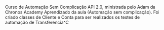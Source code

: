 Curso de Automação Sem Complicação API 2.0, ministrada pelo Adam da Chronos Academy
Aprendizado da aula (Automação sem complicação). Foi criado classes de Cliente e Conta para ser realizados os testes de automação de Transferencia^C

